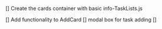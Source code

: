 []  Create the cards container with basic info-TaskLists.js

[]  Add functionality to AddCard
    [] modal box for task adding
    [] 